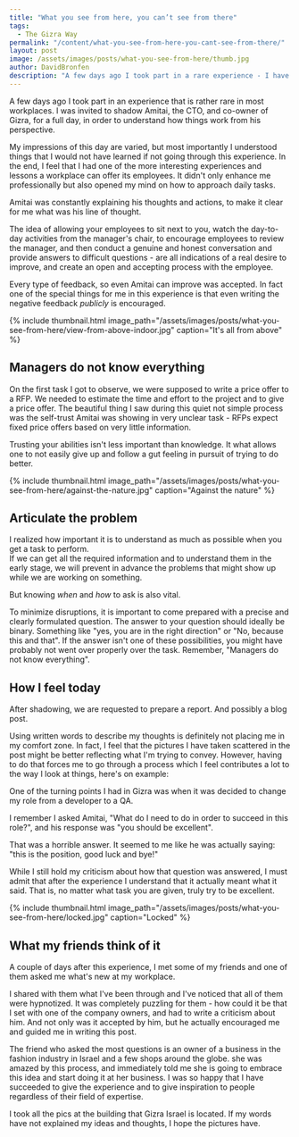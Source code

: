 ```yaml
---
title: "What you see from here, you can’t see from there"
tags:
  - The Gizra Way  
permalink: "/content/what-you-see-from-here-you-cant-see-from-there/"  
layout: post  
image: /assets/images/posts/what-you-see-from-here/thumb.jpg    
author: DavidBronfen  
description: "A few days ago I took part in a rare experience - I have shadowed my boss."
---
```


A few days ago I took part in an experience that is rather rare in most workplaces. I was invited to shadow Amitai, the CTO, and co-owner of Gizra, for a full day, in order to understand how things work from his perspective.

My impressions of this day are varied, but most importantly I understood things that I would not have learned if not going through this experience. In the end, I feel that I had one of the more interesting experiences and lessons a workplace can offer its employees. It didn't only enhance me professionally but also opened my mind on how to approach daily tasks.

Amitai was constantly explaining his thoughts and actions, to make it clear for me what was his line of thought.

The idea of allowing your employees to sit next to you, watch the day-to-day activities from the manager's chair, to encourage employees to review the manager, and then conduct a genuine and honest conversation and provide answers to difficult questions - are all indications of a real desire to improve, and create an open and accepting process with the employee.

Every type of feedback, so even Amitai can improve was accepted. In fact one of the special things for me in this experience is that even writing the negative feedback _publicly_ is encouraged.

{% include thumbnail.html  image_path="/assets/images/posts/what-you-see-from-here/view-from-above-indoor.jpg" caption="It's all from above" %}

## Managers do not know everything

On the first task I got to observe, we were supposed to write a price offer to a RFP. We needed to estimate the time and effort to the project and to give a price offer. The beautiful thing I saw during this quiet not simple process was the self-trust Amitai was showing in very unclear task - RFPs expect fixed price offers based on very little information.

Trusting your abilities isn't less important than knowledge. It what allows one to not easily give up and follow a gut feeling in pursuit of trying to do better.

{% include thumbnail.html  image_path="/assets/images/posts/what-you-see-from-here/against-the-nature.jpg" caption="Against the nature" %}

## Articulate the problem

I realized how important it is to understand as much as possible when you get a task to perform.  
If we can get all the required information and to understand them in the early stage, we will prevent in advance the problems that might show up while we are working on something.

But knowing _when_ and _how_ to ask is also vital.

To minimize disruptions, it is important to come prepared with a precise and clearly formulated question. The answer to your question should ideally be binary. Something like "yes, you are in the right direction" or "No, because this and that". If the answer isn't one of these possibilities, you might have probably not went over properly over the task. Remember, "Managers do not know everything".

## How I feel today

After shadowing, we are requested to prepare a report. And possibly a blog post.

Using written words to describe my thoughts is definitely not placing me in my comfort zone. In fact, I feel that the pictures I have taken scattered in the post might be better reflecting what I'm trying to convey. However, having to do that forces me to go through a process which I feel contributes a lot to the way I look at things, here's on example:

One of the turning points I had in Gizra was when it was decided to change my role from a developer to a QA.

I remember I asked Amitai, "What do I need to do in order to succeed in this role?", and his response was "you should be excellent".

That was a horrible answer. It seemed to me like he was actually saying: "this is the position, good luck and bye!"

While I still hold my criticism about how that question was answered, I must admit that after the experience I understand that it actually meant what it said. That is, no matter what task you are given, truly try to be excellent.

{% include thumbnail.html image_path="/assets/images/posts/what-you-see-from-here/locked.jpg" caption="Locked" %}


## What my friends think of it

A couple of days after this experience, I met some of my friends and one of them asked me what's new at my workplace.

I shared with them what I've been through and I've noticed that all of them were hypnotized. It was completely puzzling for them - how could it be that I set with one of the company owners, and had to write a criticism about him. And not only was it accepted by him, but he actually encouraged me and guided me in writing this post.

The friend who asked the most questions is an owner of a business in the fashion industry in Israel and a few shops around the globe. she was amazed by this process, and immediately told me she is going to embrace this idea and start doing it at her business. I was so happy that I have succeeded to give the experience and to give inspiration to people regardless of their field of expertise.

I took all the pics at the building that Gizra Israel is located. If my words have not explained my ideas and thoughts, I hope the pictures have.
